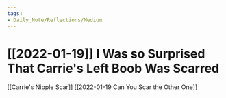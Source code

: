 ```yaml
---
tags:
- Daily_Note/Reflections/Medium
---
```


# [[2022-01-19]] I Was so Surprised That Carrie's Left Boob Was Scarred



[[Carrie's Nipple Scar]]
[[2022-01-19 Can You Scar the Other One]]